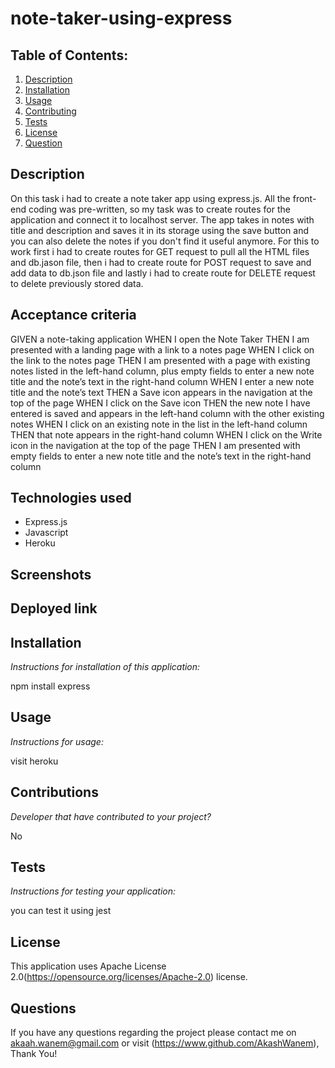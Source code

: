 # note-taker-using-express

## Table of Contents:
  1. [Description](#description) 
  2. [Installation](#installation)
  3. [Usage](#usage)  
  4. [Contributing](#contribution)
  5. [Tests](#test)
  6. [License](#license)
  7. [Question](#questions)

  ## Description
  On this task i had to create a note taker app using express.js. All the front-end coding was pre-written, so my task was to create routes for the application and connect it to localhost server. The app takes in notes with title and description and saves it in its storage using the save button and you can also delete the notes if you don't find it useful anymore. For this to work first i had to create routes for GET request to pull all the HTML files and db.jason file, then i had to create route for POST request to save and add data to db.json file and lastly i had to create route for DELETE request to delete previously stored data.

  ## Acceptance criteria 
  GIVEN a note-taking application
  WHEN I open the Note Taker
  THEN I am presented with a landing page with a link to a notes page
  WHEN I click on the link to the notes page
  THEN I am presented with a page with existing notes listed in the left-hand column, plus empty fields to enter a new note title and the note’s text in the right-hand column
  WHEN I enter a new note title and the note’s text
  THEN a Save icon appears in the navigation at the top of the page
  WHEN I click on the Save icon
  THEN the new note I have entered is saved and appears in the left-hand column with the other existing notes
  WHEN I click on an existing note in the list in the left-hand column
  THEN that note appears in the right-hand column
  WHEN I click on the Write icon in the navigation at the top of the page
  THEN I am presented with empty fields to enter a new note title and the note’s text in the right-hand column

  ## Technologies used
  * Express.js
  * Javascript
  * Heroku

  ## Screenshots

  ## Deployed link

  ## Installation

  _Instructions for installation of this application:_
  
  npm install express

  ## Usage

  _Instructions for usage:_
 
 visit heroku

  ## Contributions

  _Developer that have contributed to your project?_
  
  No

  ## Tests

  _Instructions for testing your application:_
  
  you can test it using jest

  ## License

  This application uses Apache License 2.0(https://opensource.org/licenses/Apache-2.0) license.

  ## Questions

  If you have any questions regarding the project please contact me on akaah.wanem@gmail.com or visit (https://www.github.com/AkashWanem), Thank You!
